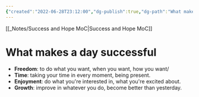 ```yaml
---
{"created":"2022-06-28T23:12:00","dg-publish":true,"dg-path":"What makes a day successful.md","permalink":"/what-makes-a-day-successful/","dgPassFrontmatter":true,"updated":"2025-01-19T22:31:58.601+01:00"}
---
```


[[_Notes/Success and Hope MoC\|Success and Hope MoC]]

# What makes a day successful
- **Freedom**: to do what you want, when you want, how you want/
- **Time**: taking your time in every moment, being present.
- **Enjoyment**: do what you're interested in, what you're excited about.
- **Growth**: improve in whatever you do, become better than yesterday.